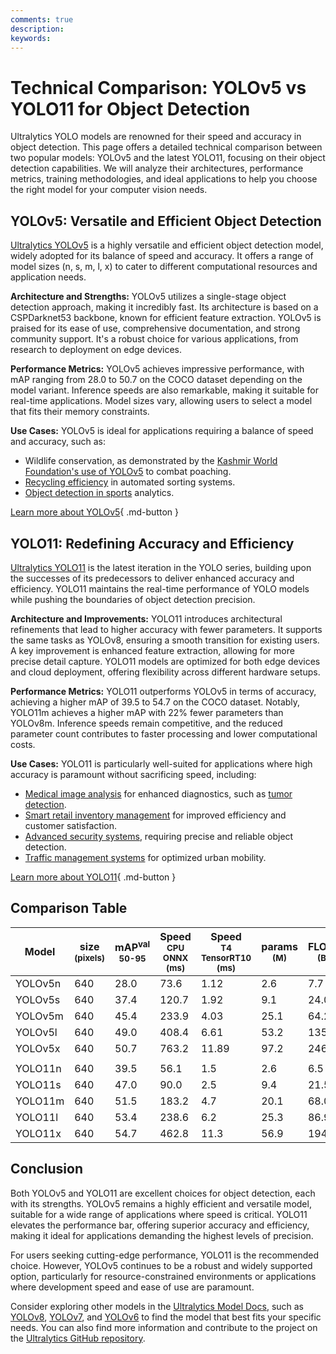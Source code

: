 ```yaml
---
comments: true
description:
keywords:
---
```


# Technical Comparison: YOLOv5 vs YOLO11 for Object Detection

Ultralytics YOLO models are renowned for their speed and accuracy in object detection. This page offers a detailed technical comparison between two popular models: YOLOv5 and the latest YOLO11, focusing on their object detection capabilities. We will analyze their architectures, performance metrics, training methodologies, and ideal applications to help you choose the right model for your computer vision needs.

<script async src="https://cdn.jsdelivr.net/npm/chart.js@3.9.1/dist/chart.min.js"></script>
<script defer src="../../javascript/benchmark.js"></script>

<canvas id="modelComparisonChart" width="1024" height="400" active-models='["YOLOv5", "YOLO11"]'></canvas>

## YOLOv5: Versatile and Efficient Object Detection

[Ultralytics YOLOv5](https://docs.ultralytics.com/models/yolov5/) is a highly versatile and efficient object detection model, widely adopted for its balance of speed and accuracy. It offers a range of model sizes (n, s, m, l, x) to cater to different computational resources and application needs.

**Architecture and Strengths:** YOLOv5 utilizes a single-stage object detection approach, making it incredibly fast. Its architecture is based on a CSPDarknet53 backbone, known for efficient feature extraction. YOLOv5 is praised for its ease of use, comprehensive documentation, and strong community support. It's a robust choice for various applications, from research to deployment on edge devices.

**Performance Metrics:** YOLOv5 achieves impressive performance, with mAP ranging from 28.0 to 50.7 on the COCO dataset depending on the model variant. Inference speeds are also remarkable, making it suitable for real-time applications. Model sizes vary, allowing users to select a model that fits their memory constraints.

**Use Cases:** YOLOv5 is ideal for applications requiring a balance of speed and accuracy, such as:

- Wildlife conservation, as demonstrated by the [Kashmir World Foundation's use of YOLOv5](https://www.ultralytics.com/blog/protecting-biodiversity-the-kashmir-world-foundations-success-story-with-yolov5-and-yolov8) to combat poaching.
- [Recycling efficiency](https://www.ultralytics.com/blog/recycling-efficiency-the-power-of-vision-ai-in-automated-sorting) in automated sorting systems.
- [Object detection in sports](https://www.ultralytics.com/blog/exploring-the-applications-of-computer-vision-in-sports) analytics.

[Learn more about YOLOv5](https://docs.ultralytics.com/models/yolov5/){ .md-button }

## YOLO11: Redefining Accuracy and Efficiency

[Ultralytics YOLO11](https://docs.ultralytics.com/models/yolo11/) is the latest iteration in the YOLO series, building upon the successes of its predecessors to deliver enhanced accuracy and efficiency. YOLO11 maintains the real-time performance of YOLO models while pushing the boundaries of object detection precision.

**Architecture and Improvements:** YOLO11 introduces architectural refinements that lead to higher accuracy with fewer parameters. It supports the same tasks as YOLOv8, ensuring a smooth transition for existing users. A key improvement is enhanced feature extraction, allowing for more precise detail capture. YOLO11 models are optimized for both edge devices and cloud deployment, offering flexibility across different hardware setups.

**Performance Metrics:** YOLO11 outperforms YOLOv5 in terms of accuracy, achieving a higher mAP of 39.5 to 54.7 on the COCO dataset. Notably, YOLO11m achieves a higher mAP with 22% fewer parameters than YOLOv8m. Inference speeds remain competitive, and the reduced parameter count contributes to faster processing and lower computational costs.

**Use Cases:** YOLO11 is particularly well-suited for applications where high accuracy is paramount without sacrificing speed, including:

- [Medical image analysis](https://www.ultralytics.com/glossary/medical-image-analysis) for enhanced diagnostics, such as [tumor detection](https://www.ultralytics.com/blog/using-yolo11-for-tumor-detection-in-medical-imaging).
- [Smart retail inventory management](https://www.ultralytics.com/blog/ai-for-smarter-retail-inventory-management) for improved efficiency and customer satisfaction.
- [Advanced security systems](https://www.ultralytics.com/blog/security-alarm-system-projects-with-ultralytics-yolov8), requiring precise and reliable object detection.
- [Traffic management systems](https://www.ultralytics.com/blog/optimizingtraffic-management-with-ultralytics-yolo11) for optimized urban mobility.

[Learn more about YOLO11](https://docs.ultralytics.com/models/yolo11/){ .md-button }

## Comparison Table

| Model   | size<br><sup>(pixels) | mAP<sup>val<br>50-95 | Speed<br><sup>CPU ONNX<br>(ms) | Speed<br><sup>T4 TensorRT10<br>(ms) | params<br><sup>(M) | FLOPs<br><sup>(B) |
| ------- | --------------------- | -------------------- | ------------------------------ | ----------------------------------- | ------------------ | ----------------- |
| YOLOv5n | 640                   | 28.0                 | 73.6                           | 1.12                                | 2.6                | 7.7               |
| YOLOv5s | 640                   | 37.4                 | 120.7                          | 1.92                                | 9.1                | 24.0              |
| YOLOv5m | 640                   | 45.4                 | 233.9                          | 4.03                                | 25.1               | 64.2              |
| YOLOv5l | 640                   | 49.0                 | 408.4                          | 6.61                                | 53.2               | 135.0             |
| YOLOv5x | 640                   | 50.7                 | 763.2                          | 11.89                               | 97.2               | 246.4             |
|         |                       |                      |                                |                                     |                    |                   |
| YOLO11n | 640                   | 39.5                 | 56.1                           | 1.5                                 | 2.6                | 6.5               |
| YOLO11s | 640                   | 47.0                 | 90.0                           | 2.5                                 | 9.4                | 21.5              |
| YOLO11m | 640                   | 51.5                 | 183.2                          | 4.7                                 | 20.1               | 68.0              |
| YOLO11l | 640                   | 53.4                 | 238.6                          | 6.2                                 | 25.3               | 86.9              |
| YOLO11x | 640                   | 54.7                 | 462.8                          | 11.3                                | 56.9               | 194.9             |

## Conclusion

Both YOLOv5 and YOLO11 are excellent choices for object detection, each with its strengths. YOLOv5 remains a highly efficient and versatile model, suitable for a wide range of applications where speed is critical. YOLO11 elevates the performance bar, offering superior accuracy and efficiency, making it ideal for applications demanding the highest levels of precision.

For users seeking cutting-edge performance, YOLO11 is the recommended choice. However, YOLOv5 continues to be a robust and widely supported option, particularly for resource-constrained environments or applications where development speed and ease of use are paramount.

Consider exploring other models in the [Ultralytics Model Docs](https://docs.ultralytics.com/models/), such as [YOLOv8](https://docs.ultralytics.com/models/yolov8/), [YOLOv7](https://docs.ultralytics.com/models/yolov7/), and [YOLOv6](https://docs.ultralytics.com/models/yolov6/) to find the model that best fits your specific needs. You can also find more information and contribute to the project on the [Ultralytics GitHub repository](https://github.com/ultralytics/ultralytics).
